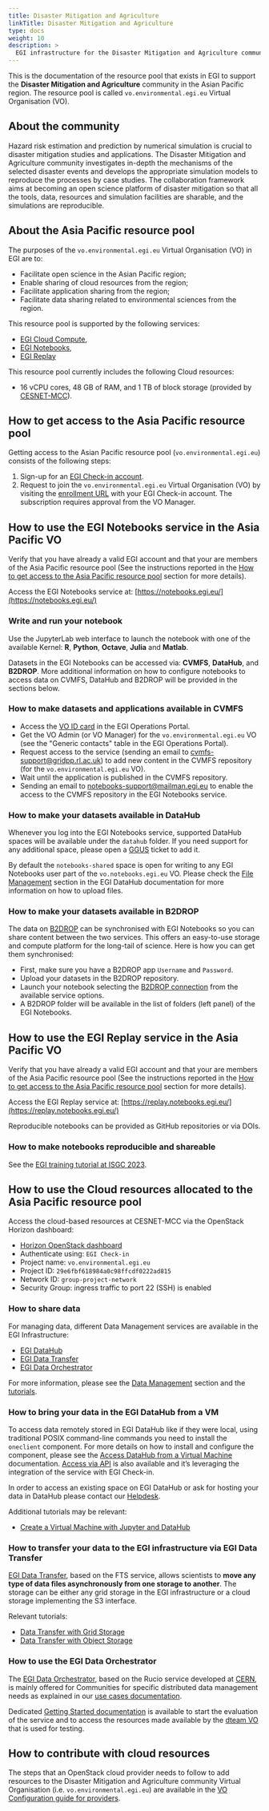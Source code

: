 ```yaml
---
title: Disaster Mitigation and Agriculture
linkTitle: Disaster Mitigation and Agriculture
type: docs
weight: 10
description: >
  EGI infrastructure for the Disaster Mitigation and Agriculture community
---
```


This is the documentation of the resource pool that exists in EGI to support the
**Disaster Mitigation and Agriculture** community in the Asian Pacific region.
The resource pool is called `vo.environmental.egi.eu` Virtual Organisation (VO).

## About the community

Hazard risk estimation and prediction by numerical simulation is crucial to
disaster mitigation studies and applications. The Disaster Mitigation and Agriculture
community investigates in-depth the mechanisms of the selected disaster events and
develops the appropriate simulation models to reproduce the processes by case studies.
The collaboration framework aims at becoming an open science platform of disaster
mitigation so that all the tools, data, resources and simulation facilities are sharable,
and the simulations are reproducible.

## About the Asia Pacific resource pool

The purposes of the `vo.environmental.egi.eu` Virtual Organisation (VO) in EGI are to:

* Facilitate open science in the Asian Pacific region;
* Enable sharing of cloud resources from the region;
* Facilitate application sharing from the region;
* Facilitate data sharing related to environmental sciences from the region.

This resource pool is supported by the following services:

* [EGI Cloud Compute](../../../compute/cloud-compute/),
* [EGI Notebooks](../../../dev-env/notebooks/),
* [EGI Replay](../../../dev-env/replay/)

This resource pool currently includes the following Cloud resources:

* 16 vCPU cores, 48 GB of RAM, and 1 TB of block storage
(provided by [CESNET-MCC](https://www.egi.eu/partner/cesnet/)).

## How to get access to the Asia Pacific resource pool

Getting access to the Asian Pacific resource pool (`vo.environmental.egi.eu`)
consists of the following steps:

1. Sign-up for an [EGI Check-in account](../../../aai/check-in/signup/).
1. Request to join the `vo.environmental.egi.eu` Virtual Organisation (VO) by
    visiting the [enrollment URL](https://aai.egi.eu/registry/co_petitions/start/coef:369)
    with your EGI Check-in account. The subscription requires approval from the VO Manager.

## How to use the EGI Notebooks service in the Asia Pacific VO

Verify that you have already a valid EGI account and that your are members
of the Asia Pacific resource pool (See the instructions reported in the
[How to get access to the Asia Pacific resource pool](#how-to-get-access-to-the-asia-pacific-resource-pool)
section for more details).

Access the EGI Notebooks service at:
[https://notebooks.egi.eu/](https://notebooks.egi.eu/)

### Write and run your notebook

Use the JupyterLab web interface to launch the notebook with one of the available
Kernel: **R**, **Python**, **Octave**, **Julia** and **Matlab**.

Datasets in the EGI Notebooks can be accessed via:
**CVMFS**, **DataHub**, and **B2DROP**. More additional information on how to
configure notebooks to access data on CVMFS, DataHub and B2DROP will be provided
in the sections below.

### How to make datasets and applications available in CVMFS

* Access the [VO ID card](https://operations-portal.egi.eu/vo/view/voname/vo.environmental.egi.eu)
  in the EGI Operations Portal.
* Get the VO Admin (or VO Manager) for the `vo.environmental.egi.eu` VO
  (see the "Generic contacts" table in the EGI Operations Portal).
* Request access to the service (sending an email to cvmfs-support@gridpp.rl.ac.uk)
  to add new content in the CVMFS repository (for the `vo.environmental.egi.eu` VO).
* Wait until the application is published in the CVMFS repository.
* Sending an email to notebooks-support@mailman.egi.eu to enable
  the access to the CVMFS repository in the EGI Notebooks service.

### How to make your datasets available in DataHub

Whenever you log into the EGI Notebooks service, supported DataHub spaces
will be available under the `datahub` folder. If you need support for any
additional space, please open a [GGUS](https://ggus.eu/) ticket to add it.

By default the `notebooks-shared` space is open for writing to any
EGI Notebooks user part of the `vo.notebooks.egi.eu` VO. Please check the
[File Management](../../../data/management/datahub/file-management/) section in
the EGI DataHub documentation for more information on how to upload files.

### How to make your datasets available in B2DROP

The data on [B2DROP](https://eudat.eu/services/b2drop) can be synchronised
with EGI Notebooks so you can share content between the two services.
This offers an easy-to-use storage and compute platform for the long-tail
of science. Here is how you can get them synchronised:

* First, make sure you have a B2DROP app `Username` and `Password`.
* Upload your datasets in the B2DROP repository.
* Launch your notebook selecting the
  [B2DROP connection](../../../dev-env/notebooks/data/#eudat-b2drop)
  from the available service options.
* A B2DROP folder will be available in the list of folders (left panel)
  of the EGI Notebooks.

## How to use the EGI Replay service in the Asia Pacific VO

Verify that you have already a valid EGI account and that your are members
of the Asia Pacific resource pool (See the instructions reported in the
[How to get access to the Asia Pacific resource pool](#how-to-get-access-to-the-asia-pacific-resource-pool)
section for more details).

Access the EGI Replay service at:
[https://replay.notebooks.egi.eu/](https://replay.notebooks.egi.eu/)

Reproducible notebooks can be provided as GitHub repositories or via DOIs.

### How to make notebooks reproducible and shareable

See the
[EGI training tutorial at ISGC 2023](https://indico4.twgrid.org/event/25/sessions/254/#20230321).

## How to use the Cloud resources allocated to the Asia Pacific resource pool

Access the cloud-based resources at CESNET-MCC via the OpenStack Horizon dashboard:

* [Horizon OpenStack dashboard](https://dashboard.cloud.muni.cz/)
* Authenticate using: `EGI Check-in`
* Project name: `vo.environmental.egi.eu`
* Project ID: `29e6fbf618984a0c98ffcdf0222ad815`
* Network ID: `group-project-network`
* Security Group: ingress traffic to port 22 (SSH) is enabled

### How to share data

For managing data, different Data Management services are available in the
EGI Infrastructure:

* [EGI DataHub](../../../data/management/datahub/)
* [EGI Data Transfer](../../../data/management/data-transfer/)
* [EGI Data Orchestrator](../../../data/management/rucio/)

For more information, please see the
[Data Management](../../../data/management/) section and the
[tutorials](../../../tutorials/).

### How to bring your data in the EGI DataHub from a VM

To access data remotely stored in EGI DataHub like if they were local,
using traditional POSIX command-line commands you need to install the
`oneclient` component. For more details on how to install and configure
the component, please see the
[Access DataHub from a Virtual Machine](../../../tutorials/adhoc/vm-datahub/)
documentation. [Access via API](../../../data/management/datahub/api/)
is also available and it’s leveraging the integration of the service with EGI Check-in.

In order to access an existing space on EGI DataHub or ask for hosting
your data in DataHub please contact our [Helpdesk](https://ggus.eu/).

Additional tutorials may be relevant:

* [Create a Virtual Machine with Jupyter and DataHub](../../../tutorials/adhoc/jupyter-datahub-virtual-machine/)

### How to transfer your data to the EGI infrastructure via EGI Data Transfer

[EGI Data Transfer](https://www.egi.eu/service/data-transfer/),
based on the FTS service, allows scientists to
**move any type of data files asynchronously from one storage to another**.
The storage can be either any grid storage in the EGI infrastructure
or a cloud storage implementing the S3 interface.

Relevant tutorials:

* [Data Transfer with Grid Storage](../../../tutorials/adhoc/data-transfer-grid-storage/)
* [Data Transfer with Object Storage](../../../tutorials/adhoc/data-transfer-object-storage/)

### How to use the  EGI Data Orchestrator

The [EGI Data Orchestrator](../../../data/management/rucio/),
based on the Rucio service developed at [CERN](https://rucio.cern.ch/),
is mainly offered for Communities for specific distributed data management
needs as explained in our [use cases documentation](../../../data/management/rucio/#rucio-use-cases).

Dedicated [Getting Started documentation](../../../data/management/rucio/getting-started/)
is available to start the evaluation of the service and to access
the resources made available by the
[dteam VO](../../../data/management/rucio/dteam-vo/)
that is used for  testing.

## How to contribute with cloud resources

The steps that an OpenStack cloud provider needs to follow to add resources
to the Disaster Mitigation and Agriculture community
Virtual Organisation (i.e. `vo.environmental.egi.eu`) are available in the
[VO Configuration guide for providers](../../../../providers/cloud-compute/openstack/vo_config).
